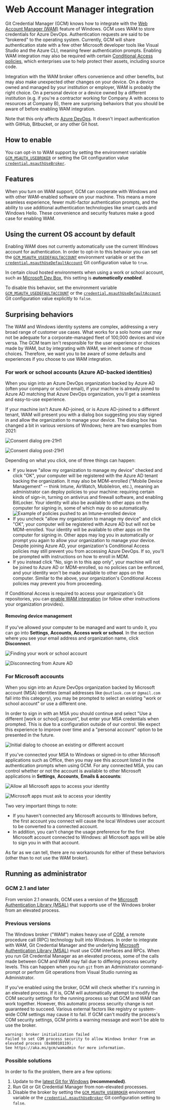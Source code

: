 # Web Account Manager integration

Git Credential Manager (GCM) knows how to integrate with the
[Web Account Manager (WAM)][azure-refresh-token-terms] feature of Windows. GCM
uses WAM to store credentials for Azure DevOps. Authentication requests are said
to be "brokered" to the operating system. Currently, GCM will share
authentication state with a few other Microsoft developer tools like Visual
Studio and the Azure CLI, meaning fewer authentication prompts. Enabling WAM
integration may also be required with certain
[Conditional Access policies][azure-conditional-access], which enterprises use
to help protect their assets, including source code.

Integration with the WAM broker offers convenience and other benefits, but may
also make unexpected other changes on your device. On a device owned and managed
by your institution or employer, WAM is probably the right choice. On a personal
device or a device owned by a different institution (e.g. if you're a contractor
working for Company A with access to resources at Company B), there are
surprising behaviors that you should be aware of before enabling WAM integration.

Note that this only affects [Azure DevOps][azure-devops].
It doesn't impact authentication with GitHub, Bitbucket, or any other Git host.

## How to enable

You can opt-in to WAM support by setting the environment variable
[`GCM_MSAUTH_USEBROKER`][GCM_MSAUTH_USEBROKER] or setting the Git configuration
value [`credential.msauthUseBroker`][credential.msauthUseBroker].

## Features

When you turn on WAM support, GCM can cooperate with Windows and with other
WAM-enabled software on your machine. This means a more seamless experience,
fewer multi-factor authentication prompts, and the ability to use additional
authentication technologies like smart cards and Windows Hello. These
convenience and security features make a good case for enabling WAM.

## Using the current OS account by default

Enabling WAM does not currently automatically use the current Windows account
for authentication. In order to opt-in to this behavior you can set the
[`GCM_MSAUTH_USEDEFAULTACCOUNT`][GCM_MSAUTH_USEDEFAULTACCOUNT] environment
variable or set the
[`credential.msauthUseDefaultAccount`][credential.msauthUseDefaultAccount] Git
configuration value to `true`.

In certain cloud hosted environments when using a work or school account, such
as [Microsoft Dev Box][devbox], this setting is **_automatically enabled_**.

To disable this behavior, set the environment variable
[`GCM_MSAUTH_USEDEFAULTACCOUNT`][GCM_MSAUTH_USEDEFAULTACCOUNT] or the
[`credential.msauthUseDefaultAccount`][credential.msauthUseDefaultAccount] Git
configuration value explicitly to `false`.

## Surprising behaviors

The WAM and Windows identity systems are complex, addressing a very broad range
of customer use cases. What works for a solo home user may not be adequate for a
corporate-managed fleet of 100,000 devices and vice versa. The GCM team isn't
responsible for the user experience or choices made by WAM, but by integrating
with WAM, we inherit some of those choices. Therefore, we want you to be aware
of some defaults and experiences if you choose to use WAM integration.

### For work or school accounts (Azure AD-backed identities)

When you sign into an Azure DevOps organization backed by Azure AD (often your
company or school email), if your machine is already joined to Azure AD matching
that Azure DevOps organization, you'll get a seamless and easy-to-use experience.

If your machine isn't Azure AD-joined, or is Azure AD-joined to a different
tenant, WAM will present you with a dialog box suggesting you stay signed in and
allow the organization to manage your device. The dialog box has changed a bit
in various versions of Windows; here are two examples from 2021:

![Consent dialog pre-21H1][aad-questions]

![Consent dialog post-21H1][aad-questions-21h1]

Depending on what you click, one of three things can happen:

- If you leave "allow my organization to manage my device" checked and click
"OK", your computer will be registered with the Azure AD tenant backing the
organization.
It may also be MDM-enrolled ("Mobile Device Management" -- think Intune,
AirWatch, MobileIron, etc.), meaning an administrator can deploy policies to
your machine: requiring certain kinds of sign-in, turning on antivirus and
firewall software, and enabling BitLocker.
Your identity will also be available to other apps on the computer for signing
in, some of which may do so automatically.
![Example of policies pushed to an Intune-enrolled device][aad-bitlocker]
- If you uncheck "allow my organization to manage my device" and click "OK",
your computer will be registered with Azure AD but will not be MDM-enrolled.
Your identity will be available to other apps on the computer for signing in.
Other apps may log you in automatically or prompt you again to allow your
organization to manage your device. Despite joining Azure AD, your
organization's Conditional Access policies may still prevent you from accessing
Azure DevOps.
If so, you'll be prompted with instructions on how to enroll in MDM.
- If you instead click "No, sign in to this app only", your machine will not be
joined to Azure AD or MDM-enrolled, so no policies can be enforced, and your
identity won't be made available to other apps on the computer.
Similar to the above, your organization's Conditional Access policies may
prevent you from proceeding.

If Conditional Access is required to access your organization's Git repositories,
you can [enable WAM integration][GCM_MSAUTH_USEBROKER] (or follow other
instructions your organization provides).

#### Removing device management

If you've allowed your computer to be managed and want to undo it, you can go
into **Settings**, **Accounts**, **Access work or school**.
In the section where you see your email address and organization name, click
**Disconnect**.

![Finding your work or school account][aad-work-school]

![Disconnecting from Azure AD][aad-disconnect]

### For Microsoft accounts

When you sign into an Azure DevOps organization backed by Microsoft account
(MSA) identities (email addresses like `@outlook.com` or `@gmail.com` fall into
this category), you may be prompted to select an existing "work or school
account" or use a different one.

In order to sign in with an MSA you should continue and select "Use a different
[work or school] account", but enter your MSA credentials when prompted. This is
due to a configuration outside of our control. We expect this experience to
improve over time and a "personal account" option to be presented in the future.

![Initial dialog to choose an existing or different account][ms-sign-in]

If you've connected your MSA to Windows or signed-in to other Microsoft
applications such as Office, then you may see this account listed in the
authentication prompts when using GCM. For any connected MSA, you can control
whether or not the account is available to other Microsoft applications in
**Settings**, **Accounts**, **Emails & accounts**:

![Allow all Microsoft apps to access your identity][all-ms-apps]

![Microsoft apps must ask to access your identity][apps-must-ask]

Two very important things to note:

- If you haven't connected any Microsoft accounts to Windows before, the first
account you connect will cause the local Windows user account to be converted to
a connected account.
- In addition, you can't change the usage preference for the first Microsoft
account connected to Windows: all Microsoft apps will be able to sign you in
with that account.

As far as we can tell, there are no workarounds for either of these behaviors
(other than to not use the WAM broker).

## Running as administrator

### GCM 2.1 and later

From version 2.1 onwards, GCM uses a version of the [Microsoft Authentication
Library (MSAL)][msal-dotnet] that supports use of the Windows
broker from an elevated process.

### Previous versions

The Windows broker ("WAM") makes heavy use of [COM][ms-com], a remote procedure
call (RPC) technology built into Windows. In order to integrate with WAM, Git
Credential Manager and the underlying
[Microsoft Authentication Library (MSAL)][msal-dotnet] must use COM interfaces
and RPCs. When you run Git Credential Manager as an elevated process, some of
the calls made between GCM and WAM may fail due to differing process security
levels. This can happen when you run `git` from an Administrator command-prompt
or perform Git operations from Visual Studio running as Administrator.

If you've enabled using the broker, GCM will check whether it's running in an
elevated process. If it is, GCM will automatically attempt to modify the COM
security settings for the running process so that GCM and WAM can work together.
However, this automatic process security change is not guaranteed to succeed.
Various external factors like registry or system-wide COM settings may cause it
to fail. If GCM can't modify the process's COM security settings, GCM prints a
warning message and won't be able to use the broker.

```text
warning: broker initialization failed
Failed to set COM process security to allow Windows broker from an elevated process (0x80010119).
See https://aka.ms/gcm/wamadmin for more information.
```

### Possible solutions

In order to fix the problem, there are a few options:

1. Update to the [latest Git for Windows][git-for-windows-latest]
   **(recommended)**.
2. Run Git or Git Credential Manager from non-elevated processes.
3. Disable the broker by setting the
   [`GCM_MSAUTH_USEBROKER`][GCM_MSAUTH_USEBROKER]
   environment variable or the
   [`credential.msauthUseBroker`][credential.msauthUseBroker]
   Git configuration setting to `false`.

[azure-refresh-token-terms]: https://docs.microsoft.com/azure/active-directory/devices/concept-primary-refresh-token#key-terminology-and-components
[azure-conditional-access]: https://docs.microsoft.com/azure/active-directory/conditional-access/overview
[azure-devops]: https://dev.azure.com
[GCM_MSAUTH_USEBROKER]: environment.md#GCM_MSAUTH_USEBROKER-experimental
[GCM_MSAUTH_USEDEFAULTACCOUNT]: environment.md#GCM_MSAUTH_USEDEFAULTACCOUNT-experimental
[credential.msauthUseBroker]: configuration.md#credentialmsauthusebroker-experimental
[credential.msauthUseDefaultAccount]: configuration.md#credentialmsauthusedefaultaccount-experimental
[aad-questions]: img/aad-questions.png
[aad-questions-21h1]: img/aad-questions-21H1.png
[aad-bitlocker]: img/aad-bitlocker.png
[aad-work-school]: img/aad-work-school.png
[aad-disconnect]: img/aad-disconnect.png
[ms-sign-in]: img/get-signed-in.png
[all-ms-apps]: img/all-microsoft.png
[apps-must-ask]: img/apps-must-ask.png
[ms-com]: https://docs.microsoft.com/en-us/windows/win32/com/the-component-object-model
[msal-dotnet]: https://aka.ms/msal-net
[devbox]: https://azure.microsoft.com/en-us/products/dev-box
[git-for-windows-latest]: https://git-scm.com/download/win
